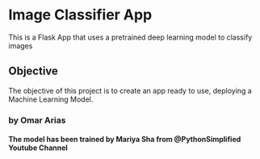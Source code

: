 
# Image Classifier App

This is a Flask App that uses a pretrained deep learning model to classify images

## Objective

The objective of this project is to create an app ready to use, deploying a Machine Learning Model.

### by Omar Arias
#### The model has been trained by Mariya Sha from @PythonSimplified Youtube Channel